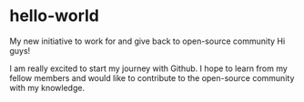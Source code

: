 # hello-world
My new initiative to work for and give back to open-source community
Hi guys!

I am really excited to start my journey with Github. I hope to learn from my fellow members and would like to contribute to the open-source community with my knowledge.
